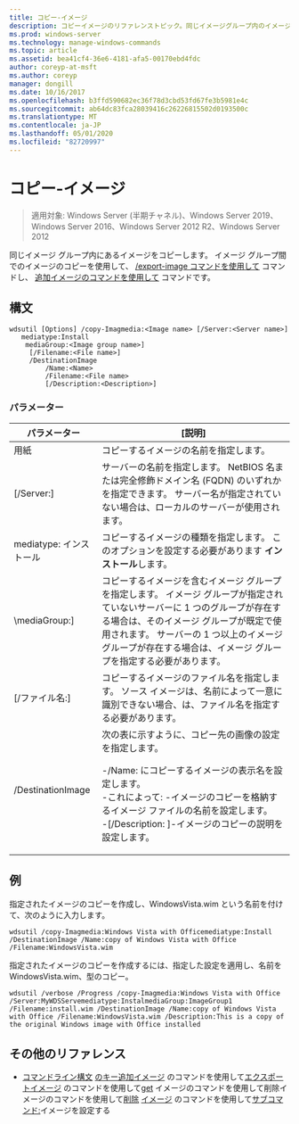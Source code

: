 ```yaml
---
title: コピー-イメージ
description: コピーイメージのリファレンストピック。同じイメージグループ内のイメージをコピーします。
ms.prod: windows-server
ms.technology: manage-windows-commands
ms.topic: article
ms.assetid: bea41cf4-36e6-4181-afa5-00170ebd4fdc
author: coreyp-at-msft
ms.author: coreyp
manager: dongill
ms.date: 10/16/2017
ms.openlocfilehash: b3ffd590682ec36f78d3cbd53fd67fe3b5981e4c
ms.sourcegitcommit: ab64dc83fca28039416c26226815502d0193500c
ms.translationtype: MT
ms.contentlocale: ja-JP
ms.lasthandoff: 05/01/2020
ms.locfileid: "82720997"
---
```

# <a name="copy-image"></a>コピー-イメージ

> 適用対象: Windows Server (半期チャネル)、Windows Server 2019、Windows Server 2016、Windows Server 2012 R2、Windows Server 2012

同じイメージ グループ内にあるイメージをコピーします。 イメージ グループ間でのイメージのコピーを使用して、 [/export-image コマンドを使用して](using-the-export-image-command.md) コマンドし、 [追加イメージのコマンドを使用して](using-the-add-image-command.md) コマンドです。

## <a name="syntax"></a>構文
```
wdsutil [Options] /copy-Imagmedia:<Image name> [/Server:<Server name>]
   mediatype:Install
    mediaGroup:<Image group name>]
     [/Filename:<File name>]
     /DestinationImage
         /Name:<Name>
         /Filename:<File name>
         [/Description:<Description>]
```
### <a name="parameters"></a>パラメーター
|パラメーター|[説明]|
|-------|--------|
用紙<Image name>|コピーするイメージの名前を指定します。|
|[/Server:<Server name>]|サーバーの名前を指定します。 NetBIOS 名または完全修飾ドメイン名 (FQDN) のいずれかを指定できます。 サーバー名が指定されていない場合は、ローカルのサーバーが使用されます。|
mediatype: インストール|コピーするイメージの種類を指定します。 このオプションを設定する必要があります **インストール**します。|
|\mediaGroup:<Image group name>]|コピーするイメージを含むイメージ グループを指定します。 イメージ グループが指定されていないサーバーに 1 つのグループが存在する場合は、そのイメージ グループが既定で使用されます。 サーバーの 1 つ以上のイメージ グループが存在する場合は、イメージ グループを指定する必要があります。|
|[/ファイル名:<Filename>]|コピーするイメージのファイル名を指定します。 ソース イメージは、名前によって一意に識別できない場合、は、ファイル名を指定する必要があります。|
|/DestinationImage|次の表に示すように、コピー先の画像の設定を指定します。<p>-/Name:<Name> にコピーするイメージの表示名を設定します。<br />-これによって:<Filename> -イメージのコピーを格納するイメージ ファイルの名前を設定します。<br />-[/Description: <Description>]-イメージのコピーの説明を設定します。|
## <a name="examples"></a>例
指定されたイメージのコピーを作成し、WindowsVista.wim という名前を付けて、次のように入力します。
```
wdsutil /copy-Imagmedia:Windows Vista with Officemediatype:Install /DestinationImage /Name:copy of Windows Vista with Office /Filename:WindowsVista.wim
```
指定されたイメージのコピーを作成するには、指定した設定を適用し、名前を WindowsVista.wim、型のコピー。
```
wdsutil /verbose /Progress /copy-Imagmedia:Windows Vista with Office /Server:MyWDSServemediatype:InstalmediaGroup:ImageGroup1 
/Filename:install.wim /DestinationImage /Name:copy of Windows Vista with Office /Filename:WindowsVista.wim /Description:This is a copy of the original Windows image with Office installed
```
## <a name="additional-references"></a>その他のリファレンス
- [コマンドライン構文](command-line-syntax-key.md)
[のキー追加イメージ](using-the-add-image-command.md)
のコマンドを使用して[エクスポートイメージ](using-the-export-image-command.md)
のコマンドを使用して[get](using-the-get-image-command.md)
イメージのコマンドを使用して削除イメージのコマンドを使用して[削除](using-the-remove-image-command.md)
[イメージ](using-the-replace-image-command.md)
のコマンドを使用して[サブコマンド:](subcommand-set-image.md)イメージを設定する
